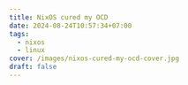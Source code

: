 ```yaml
---
title: NixOS cured my OCD
date: 2024-08-24T10:57:34+07:00
tags:
  - nixos
  - linux
cover: /images/nixos-cured-my-ocd-cover.jpg
draft: false
---
```


